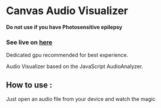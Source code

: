 # Canvas Audio Visualizer

**Do not use if you have Photosensitive epilepsy**

### See live on **[here](https://yadpe.github.io/CanvasAudioVisualizer/)** 

Dedicated gpu recommended for best experience.


Audio Visualizer based on the JavaScript AudioAnalyzer.

## How to use :

Just open an audio file from your device and watch the magic
